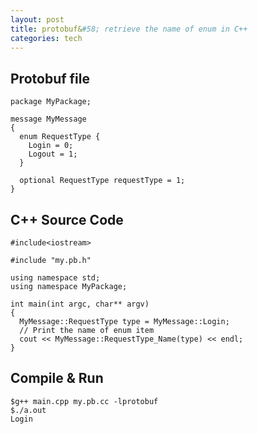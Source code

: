 ```yaml
---
layout: post
title: protobuf&#58; retrieve the name of enum in C++
categories: tech
---
```


## Protobuf file

    package MyPackage;
    
    message MyMessage
    {
      enum RequestType {
        Login = 0;
        Logout = 1;
      }
    
      optional RequestType requestType = 1;
    }

## C++ Source Code

    #include<iostream>
    
    #include "my.pb.h"
    
    using namespace std;
    using namespace MyPackage;
    
    int main(int argc, char** argv)
    {
      MyMessage::RequestType type = MyMessage::Login;
      // Print the name of enum item
      cout << MyMessage::RequestType_Name(type) << endl;
    }

## Compile & Run

    $g++ main.cpp my.pb.cc -lprotobuf
    $./a.out
    Login
